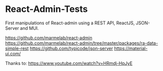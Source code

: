 # React-Admin-Tests
First manipulations of React-admin using a REST API, ReactJS, JSON-Server and MUI.

https://github.com/marmelab/react-admin
https://github.com/marmelab/react-admin/tree/master/packages/ra-data-simple-rest
https://github.com/typicode/json-server
https://material-ui.com/

Thanks to: https://www.youtube.com/watch?v=HRmdj-HpJyE
